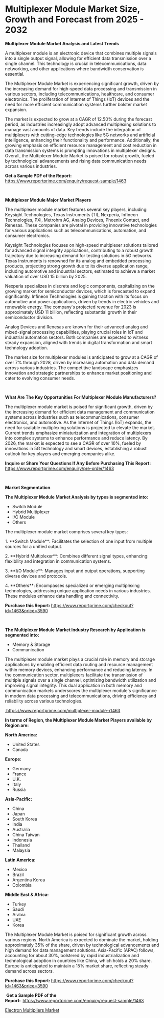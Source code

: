 <p><h1>Multiplexer Module Market Size, Growth and Forecast from 2025 - 2032</h1></p><p><strong>Multiplexer Module Market Analysis and Latest Trends</strong></p>
<p><p>A multiplexer module is an electronic device that combines multiple signals into a single output signal, allowing for efficient data transmission over a single channel. This technology is crucial in telecommunications, data networking, and other applications where bandwidth conservation is essential. </p><p>The Multiplexer Module Market is experiencing significant growth, driven by the increasing demand for high-speed data processing and transmission in various sectors, including telecommunications, healthcare, and consumer electronics. The proliferation of Internet of Things (IoT) devices and the need for more efficient communication systems further bolster market expansion. </p><p>The market is expected to grow at a CAGR of 12.50% during the forecast period, as industries increasingly adopt advanced multiplexing solutions to manage vast amounts of data. Key trends include the integration of multiplexers with cutting-edge technologies like 5G networks and artificial intelligence, enhancing their functionality and performance. Additionally, the growing emphasis on efficient resource management and cost reduction in data transmission systems is prompting innovations in multiplexer designs. Overall, the Multiplexer Module Market is poised for robust growth, fueled by technological advancements and rising data communication needs across various industries.</p></p>
<p><strong>Get a Sample PDF of the Report:&nbsp;</strong> <a href="https://www.reportprime.com/enquiry/request-sample/1463?utm_campaign=2335&utm_medium=2&utm_source=Github&utm_content=ia&utm_term=18032025&utm_id=multiplexer-module">https://www.reportprime.com/enquiry/request-sample/1463</a></p>
<p>&nbsp;</p>
<p><strong>Multiplexer Module Major Market Players</strong></p>
<p><p>The multiplexer module market features several key players, including Keysight Technologies, Texas Instruments (TI), Nexperia, Infineon Technologies, PXI, Metrohm AG, Analog Devices, Phoenix Contact, and Renesas. These companies are pivotal in providing innovative technologies for various applications such as telecommunications, automation, and consumer electronics.</p><p>Keysight Technologies focuses on high-speed multiplexer solutions tailored for advanced signal integrity applications, contributing to a robust growth trajectory due to increasing demand for testing solutions in 5G networks. Texas Instruments is renowned for its analog and embedded processing products, projecting strong growth due to its diverse application range, including automotive and industrial sectors, estimated to achieve a market valuation of over USD 15 billion by 2025.</p><p>Nexperia specializes in discrete and logic components, capitalizing on the growing market for semiconductor devices, which is forecasted to expand significantly. Infineon Technologies is gaining traction with its focus on automotive and power applications, driven by trends in electric vehicles and renewable energy. The company's projected revenue for 2023 is approximately USD 11 billion, reflecting substantial growth in their semiconductor division.</p><p>Analog Devices and Renesas are known for their advanced analog and mixed-signal processing capabilities, playing crucial roles in IoT and industrial automation sectors. Both companies are expected to witness steady expansion, aligned with trends in digital transformation and smart technology adoption.</p><p>The market size for multiplexer modules is anticipated to grow at a CAGR of over 7% through 2028, driven by increasing automation and data demand across various industries. The competitive landscape emphasizes innovation and strategic partnerships to enhance market positioning and cater to evolving consumer needs.</p></p>
<p>&nbsp;</p>
<p><strong>What Are The Key Opportunities For Multiplexer Module Manufacturers?</strong></p>
<p><p>The multiplexer module market is poised for significant growth, driven by the increasing demand for efficient data management and communication systems across industries such as telecommunications, consumer electronics, and automotive. As the Internet of Things (IoT) expands, the need for scalable multiplexing solutions is projected to elevate the market. Current trends emphasize miniaturization and integration of multiplexers into complex systems to enhance performance and reduce latency. By 2026, the market is expected to see a CAGR of over 10%, fueled by innovations in 5G technology and smart devices, establishing a robust outlook for key players and emerging companies alike.</p></p>
<p><strong>Inquire or Share Your Questions If Any Before Purchasing This Report:</strong> <a href="https://www.reportprime.com/enquiry/pre-order/1463?utm_campaign=2335&utm_medium=2&utm_source=Github&utm_content=ia&utm_term=18032025&utm_id=multiplexer-module">https://www.reportprime.com/enquiry/pre-order/1463</a></p>
<p>&nbsp;</p>
<p><strong>Market Segmentation</strong></p>
<p><strong>The Multiplexer Module Market Analysis by types is segmented into:</strong></p>
<p><ul><li>Switch Module</li><li>Hybrid Multiplexer</li><li>I/O Module</li><li>Others</li></ul></p>
<p><p>The multiplexer module market comprises several key types: </p><p>1. **Switch Module**: Facilitates the selection of one input from multiple sources for a unified output.</p><p>2. **Hybrid Multiplexer**: Combines different signal types, enhancing flexibility and integration in communication systems. </p><p>3. **I/O Module**: Manages input and output operations, supporting diverse devices and protocols. </p><p>4. **Others**: Encompasses specialized or emerging multiplexing technologies, addressing unique application needs in various industries. These modules enhance data handling and connectivity.</p></p>
<p><strong>Purchase this Report:&nbsp;</strong><a href="https://www.reportprime.com/checkout?id=1463&price=3590&utm_campaign=2335&utm_medium=2&utm_source=Github&utm_content=ia&utm_term=18032025&utm_id=multiplexer-module">https://www.reportprime.com/checkout?id=1463&price=3590</a></p>
<p>&nbsp;</p>
<p><strong>The Multiplexer Module Market Industry Research by Application is segmented into:</strong></p>
<p><ul><li>Memory & Storage</li><li>Communication</li></ul></p>
<p><p>The multiplexer module market plays a crucial role in memory and storage applications by enabling efficient data routing and resource management within memory devices, enhancing performance and reducing latency. In the communication sector, multiplexers facilitate the transmission of multiple signals over a single channel, optimizing bandwidth utilization and improving signal integrity. This dual application in both memory and communication markets underscores the multiplexer module's significance in modern data processing and telecommunications, driving efficiency and reliability across various technologies.</p></p>
<p><a href="https://www.reportprime.com/multiplexer-module-r1463?utm_campaign=2335&utm_medium=2&utm_source=Github&utm_content=ia&utm_term=18032025&utm_id=multiplexer-module">&nbsp;https://www.reportprime.com/multiplexer-module-r1463</a></p>
<p><strong>In terms of Region, the Multiplexer Module Market Players available by Region are:</strong></p>
<p>
    <p> <strong> North America: </strong>
        <ul>
            <li>United States</li>
            <li>Canada</li>
        </ul>
        </p> 
    <p> <strong> Europe: </strong>
        <ul>
            <li>Germany</li>
            <li>France</li>
            <li>U.K.</li>
            <li>Italy</li>
            <li>Russia</li>
        </ul>
        </p> 
    <p> <strong> Asia-Pacific: </strong>
        <ul>
            <li>China</li>
            <li>Japan</li>
            <li>South Korea</li>
            <li>India</li>
            <li>Australia</li>
            <li>China Taiwan</li>
            <li>Indonesia</li>
            <li>Thailand</li>
            <li>Malaysia</li>
        </ul>
        </p> 
    <p> <strong> Latin America: </strong>
        <ul>
            <li>Mexico</li>
            <li>Brazil</li>
            <li>Argentina Korea</li>
            <li>Colombia</li>
        </ul>
        </p> 
    <p> <strong> Middle East & Africa: </strong>
        <ul>
            <li>Turkey</li>
            <li>Saudi</li>
            <li>Arabia</li>
            <li>UAE</li>
            <li>Korea</li>
        </ul>
    </p>
    </p>
<p><p>The Multiplexer Module Market is poised for significant growth across various regions. North America is expected to dominate the market, holding approximately 35% of the share, driven by technological advancements and high demand for data management solutions. Asia-Pacific (APAC) follows, accounting for about 30%, bolstered by rapid industrialization and technological adoption in countries like China, which holds a 20% share. Europe is anticipated to maintain a 15% market share, reflecting steady demand across sectors.</p></p>
<p><strong>Purchase this Report: </strong><a href="https://www.reportprime.com/checkout?id=1463&price=3590&utm_campaign=2335&utm_medium=2&utm_source=Github&utm_content=ia&utm_term=18032025&utm_id=multiplexer-module">https://www.reportprime.com/checkout?id=1463&price=3590</a></p>
<p>&nbsp;<strong>Get a Sample PDF of the Report:&nbsp;&nbsp;</strong><a href="https://www.reportprime.com/enquiry/request-sample/1463?utm_campaign=2335&utm_medium=2&utm_source=Github&utm_content=ia&utm_term=18032025&utm_id=multiplexer-module">https://www.reportprime.com/enquiry/request-sample/1463</a></p>
<p><strong></strong></p>
<p><p><a href="https://github.com/omemaeuseda/Market-Research-Report-List-1/blob/main/electron-multipliers-market.md?utm_campaign=2335&utm_medium=2&utm_source=Github&utm_content=ia&utm_term=18032025&utm_id=multiplexer-module">Electron Multipliers Market</a></p></p>